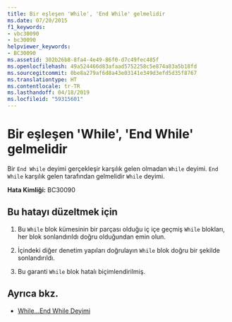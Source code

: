 ```yaml
---
title: Bir eşleşen 'While', 'End While' gelmelidir
ms.date: 07/20/2015
f1_keywords:
- vbc30090
- bc30090
helpviewer_keywords:
- BC30090
ms.assetid: 302b26b8-8fa4-4e49-86f0-d7c49fec485f
ms.openlocfilehash: 49a524466d83afaad5752258c5e874a83a5b18fd
ms.sourcegitcommit: 0be8a279af6d8a43e03141e349d3efd5d35f8767
ms.translationtype: HT
ms.contentlocale: tr-TR
ms.lasthandoff: 04/18/2019
ms.locfileid: "59315601"
---
```

# <a name="end-while-must-be-preceded-by-a-matching-while"></a>Bir eşleşen 'While', 'End While' gelmelidir
Bir `End While` deyimi gerçekleşir karşılık gelen olmadan `While` deyimi. `End While` karşılık gelen tarafından gelmelidir `While` deyimi.  
  
 **Hata Kimliği:** BC30090  
  
## <a name="to-correct-this-error"></a>Bu hatayı düzeltmek için  
  
1. Bu `While` blok kümesinin bir parçası olduğu iç içe geçmiş `While` blokları, her blok sonlandırıldı doğru olduğundan emin olun.  
  
2. İçindeki diğer denetim yapıları doğrulayın `While` blok doğru bir şekilde sonlandırıldı.  
  
3. Bu garanti `While` blok hatalı biçimlendirilmiş.  
  
## <a name="see-also"></a>Ayrıca bkz.

- [While...End While Deyimi](../../visual-basic/language-reference/statements/while-end-while-statement.md)
